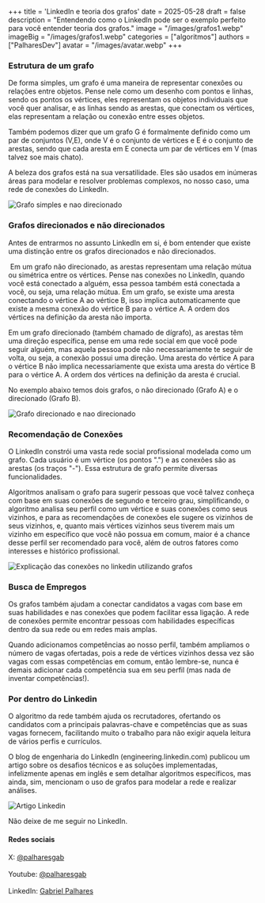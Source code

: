 +++
title = 'LinkedIn e teoria dos grafos'
date = 2025-05-28
draft = false
description = "Entendendo como o LinkedIn pode ser o exemplo perfeito para você entender teoria dos grafos."
image = "/images/grafos1.webp"
imageBig = "/images/grafos1.webp"
categories = ["algoritmos"]
authors = ["PalharesDev"]
avatar = "/images/avatar.webp"
+++

### Estrutura de um grafo
De forma simples, um grafo é uma maneira de representar conexões ou relações entre objetos. Pense nele como um desenho com pontos e linhas, sendo os pontos os vértices, eles representam os objetos individuais que você quer analisar, e as linhas sendo as arestas, que conectam os vértices, elas representam a relação ou conexão entre esses objetos.

Também podemos dizer que um grafo G é formalmente definido como um par de conjuntos (V,E), onde V é o conjunto de vértices e E é o conjunto de arestas, sendo que cada aresta em E conecta um par de vértices em V (mas talvez soe mais chato).

A beleza dos grafos está na sua versatilidade. Eles são usados em inúmeras áreas para modelar e resolver problemas complexos, no nosso caso, uma rede de conexões do LinkedIn.

![Grafo simples e nao direcionado](/images/grafo2a.webp)

### Grafos direcionados e não direcionados
Antes de entrarmos no assunto LinkedIn em si, é bom entender que existe uma distinção entre os grafos direcionados e não direcionados.

 Em um grafo não direcionado, as arestas representam uma relação mútua ou simétrica entre os vértices. Pense nas conexões no LinkedIn, quando você está conectado a alguém, essa pessoa também está conectada a você, ou seja, uma relação mútua. Em um grafo, se existe uma aresta conectando o vértice A ao vértice B, isso implica automaticamente que existe a mesma conexão do vértice B para o vértice A. A ordem dos vértices na definição da aresta não importa.

Em um grafo direcionado (também chamado de dígrafo), as arestas têm uma direção específica, pense em uma rede social em que você pode seguir alguém, mas aquela pessoa pode não necessariamente te seguir de volta, ou seja, a conexão possui uma direção. Uma aresta do vértice A para o vértice B não implica necessariamente que exista uma aresta do vértice B para o vértice A. A ordem dos vértices na definição da aresta é crucial.

No exemplo abaixo temos dois grafos, o não direcionado (Grafo A) e o direcionado (Grafo B).

![Grafo direcionado e nao direcionado](/images/grafos3.webp)

### Recomendação de Conexões
O LinkedIn constrói uma vasta rede social profissional modelada como um grafo. Cada usuário é um vértice (os pontos ".") e as conexões são as arestas (os traços "-"). Essa estrutura de grafo permite diversas funcionalidades.

Algoritmos analisam o grafo para sugerir pessoas que você talvez conheça com base em suas conexões de segundo e terceiro grau, simplificando, o algoritmo analisa seu perfil como um vértice e suas conexões como seus vizinhos, e para as recomendações de conexões ele sugere os vizinhos de seus vizinhos, e, quanto mais vértices vizinhos seus tiverem mais um vizinho em específico que você não possua em comum, maior é a chance desse perfil ser recomendado para você, além de outros fatores como interesses e histórico profissional.

![Explicação das conexões no linkedin utilizando grafos](/images/grafos2.webp)

### Busca de Empregos
Os grafos também ajudam a conectar candidatos a vagas com base em suas habilidades e nas conexões que podem facilitar essa ligação. A rede de conexões permite encontrar pessoas com habilidades específicas dentro da sua rede ou em redes mais amplas.  

Quando adicionamos competências ao nosso perfil, também ampliamos o número de vagas ofertadas, pois a rede de vértices vizinhos dessa vez são vagas com essas competências em comum, então lembre-se, nunca é demais adicionar cada competência sua em seu perfil (mas nada de inventar competências!).

### Por dentro do Linkedin
O algoritmo da rede também ajuda os recrutadores, ofertando os candidatos com a principais palavras-chave e competências que as suas vagas fornecem, facilitando muito o trabalho para não exigir aquela leitura de vários perfis e currículos.

O blog de engenharia do LinkedIn (engineering.linkedin.com) publicou um artigo sobre os desafios técnicos e as soluções implementadas, infelizmente apenas em inglês e sem detalhar algoritmos específicos, mas ainda, sim, mencionam o uso de grafos para modelar a rede e realizar análises.

![Artigo Linkedin](/images/grafos6.webp)

Não deixe de me seguir no LinkedIn. <a></a>

#### Redes sociais
X: [@palharesgab](https://x.com/palharesdev)<br>  
Youtube: [@palharesgab](https://www.youtube.com/@PalharesDev)<br>  
LinkedIn: [Gabriel Palhares](https://www.linkedin.com/in/gabriel-pizzani-palhares/)<br>  
<!-- Instagram: [@palharesdev](https://www.instagram.com/palharesdev/)<br>     -->


